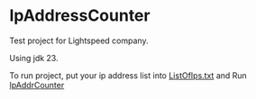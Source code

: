 # IpAddressCounter

Test project for Lightspeed company.

Using jdk 23.

To run project, put your ip address list into [ListOfIps.txt](AddressCounter/src/main/resources/ListOfIps.txt) and Run [IpAddrCounter](AddressCounter/src/main/java/IpAddrCounter.java)